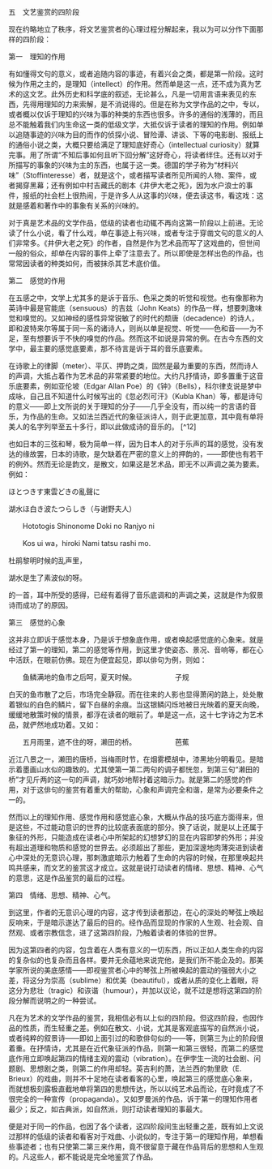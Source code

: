 五　文艺鉴赏的四阶段

  

现在约略地立了秩序，将文艺鉴赏者的心理过程分解起来，我以为可以分作下面那样的四阶段：

  

第一　理知的作用

  

有如懂得文句的意义，或者追随内容的事迹，有着兴会之类，都是第一阶段。这时候为作用之主的，是理知（intellect）的作用。然而单是这一点，还不成为真为艺术的这文艺。此外历史和科学底的叙述，无论甚么，凡是一切用言语来表见的东西，先得用理知的力来索解，是不消说得的。但是在称为文学作品的之中，专以，或者概以仅诉于理知的兴味为事的种类的东西也很多。许多的通俗的浅薄的，而且总不能触着我们内生命这一类的低级文学，大抵仅诉于读者的理知的作用。例如单以追随事迹的兴味为目的而作的侦探小说、冒险谭、讲谈、下等的电影剧、报纸上的通俗小说之类，大概只要给满足了理知底好奇心（intellectual curiosity）就算完事。用了所谓“不知后事如何且听下回分解”这好奇心，将读者绊住。还有以对于所描写的事象的兴味为主的东西，也属于这一类。德国的学子称为“材料兴味”（Stoffinteresse）者，就是这个，或者描写读者所见所闻的人物、案件，或者揭穿黑幕；还有例如中村吉藏氏的剧本《井伊大老之死》，因为水户浪士的事件，报纸的社会栏上很热闹，于是许多人从这事的兴味，便去读这书，看这戏：这就是感着和著作中的事象有关系的兴味的。

对于真是艺术品的文学作品，低级的读者也动辄不再向这第一阶段以上前进。无论读了什么小说，看了什么戏，单在事迹上有兴味，或者专注于穿凿文句的意义的人们非常多。《井伊大老之死》的作者，自然是作为艺术品而写了这戏曲的，但世间一般的俗众，却单在内容的事件上牵了注意去了。所以即使是怎样出色的作品，也常常因读者的种类如何，而被抹杀其艺术底价值。

第二　感觉的作用

  

在五感之中，文学上尤其多的是诉于音乐、色采之类的听觉和视觉。也有像那称为英诗中最是官能底（sensuous）的吉兹（John Keats）的作品一样，想要刺激味觉和嗅觉的。又如神经的感性异常锐敏了的时代的颓唐（decadence）的诗人，即和波特来尔等属于同一系的诸诗人，则尚以单是视觉、听觉——色和音——为不足，至有想要诉于不快的嗅觉的作品。然而这不如说是异常的例。在古今东西的文学中，最主要的感觉底要素，那不待言是诉于耳的音乐底要素。

在诗歌上的律脚（meter）、平仄、押韵之类，固然是最为重要的东西，然而诗人的声调，大抵占着作为艺术品的非常紧要的地位。大约凡抒情诗，即多置重于这音乐底要素，例如亚伦坡（Edgar Allan Poe）的《钟》（Bells），科尔律支说是梦中成咏，自己且不知道什么时候写出的《忽必烈可汗》（Kubla Khan）等，都是诗句的意义——即上文所说的关于理知的分子——几乎全没有，而以纯一的言语的音乐，为作品的生命。又如法兰西近代的象征派诗人，则于此更加意，其中竟有单将美人的名字列举至五十多行，即以此做成诗的音乐的。 [^12]

也如日本的三弦和琴，极为简单一样，因为日本人的对于乐声的耳的感觉，没有发达的缘故罢，日本的诗歌，是欠缺着在严密的意义上的押韵的，——即使也有若干的例外。然而无论是韵文，是散文，如果这是艺术品，即无不以声调之美为要素。例如：

ほとつきす東雲どきの亂聲に

湖水ほ白き波たつらしき（与谢野夫人）

　　Hototogis Shinonome Doki no Ranjyo ni

　　Kos ui wa，hiroki Nami tatsu rashi mo.

杜鹃黎明时候的乱声里，

湖水是生了素波似的呀。

的一首，耳中所受的感得，已经有着得了音乐底调和的声调之美，这就是作为叙景诗而成功了的原因。

  

第三　感觉的心象

  

这并非立即诉于感觉本身，乃是诉于想象底作用，或者唤起感觉底的心象来。就是经过了第一的理知，第二的感觉等作用，到这里才使姿态、景况、音响等，都在心中活跃，在眼前仿佛。现在为便宜起见，即以俳句为例，则如：

　　鱼鳞满地的鱼市之后呵，夏天时候。　　　　　　子规

白天的鱼市散了之后，市场完全静寂。而在往来的人影也显得萧闲的路上，处处散着银似的白色的鳞片，留下白昼的余痕。当这银鳞闪烁地被日光映着的夏天向晚，缓缓地散策时候的情景，都浮在读者的眼前了。单是这一点，这十七字诗之为艺术品，就俨然地成功着。又如：

　　五月雨里，遮不住的呀，濑田的桥。　　　　　　芭蕉

近江八景之一，濑田的唐桥，当梅雨时节，在烟雾模胡中，漆黑地分明看见。是暗示着墨画山水似的趣致的。尤其使第一第二两句的调子都恍忽，到第三句“濑田的桥”才见斤两的这一句的声调，就巧妙地帮衬着这暗示力。就是第二的感觉的作用，对于这俳句的鉴赏有着重大的帮助，心象和声调完全和谐，是常为必要条件之一的。

然而以上的理知作用、感觉作用和感觉底心象，大概从作品的技巧底方面得来，但是这些，不过能动意识的世界的比较底表面底的部分。换了话说，就是以上还属于象征的外形，只能造成在读者心中所架起的幻想梦幻的显在内容即梦的外形；并没有超出道理和物质和感觉的世界去。必须超出了那些，更加深邃地肉薄突进到读者心中深处的无意识心理，那刺激底暗示力触着了生命的内容的时候，在那里唤起共鸣共感来，而文艺的鉴赏这才成立。这就是说打动读者的情绪、思想、精神、心气的意思，这是作品鉴赏的最后的过程。

第四　情绪、思想、精神、心气。

  

到这里，作者的无意识心理的内容，这才传到读者那边，在心的深处的琴弦上唤起反响来，于是暗示遂达了最后的目的。经作品而显现的作家的人生观、社会观、自然观、或者宗教信念，进了这第四阶段，乃触着读者的体验的世界。

因为这第四者的内容，包含着在人类有意义的一切东西，所以正如人类生命的内容的复杂似的也复杂而且各样。要并无余蕴地来说完他，是我们所不能企及的。那美学家所说的美底感情——即视鉴赏者心中的琴弦上所被唤起的震动的强弱大小之差，将这分为崇高（sublime）和优美（beautiful），或者从质的变化上着眼，将这分为悲壮（tragic）和诙谐（humour），并加以议论，就不过是想将这第四的阶段分解而说明之的一种尝试。

  

凡在为艺术的文学作品的鉴赏，我相信必有以上似的四阶段。但这四阶段，也因作品的性质，而生轻重之差。例如在散文、小说，尤其是客观底描写的自然派小说，或者纯粹的叙景诗——即如上面引过的和歌俳句似的——等，则第三为止的阶段很着重。在抒情诗，尤其是在近代象征派的作品，则第一和第三很轻，而第二的感觉底作用立即唤起第四的情绪主观的震动（vibration）。在伊孛生一流的社会剧、问题剧、思想剧之类，则第二的作用却轻。英吉利的萧，法兰西的勃里欧（E. Brieux）的戏曲，则并不十足地在读者看客的心里，唤起第三的感觉底心象来，而就想极刻露极直截地单将第四的思想传达，所以以纯艺术品而论，在时竟成了不很完全的一种宣传（propaganda）。又如罗曼派的作品，诉于第一的理知作用者最少；反之，如古典派，如自然派，则打动读者理知的事最大。

便是对于同一的作品，也因了各个读者，这四阶段间生出轻重之差，既有如上文说过那样的低级的读者和看客对于戏曲、小说似的，专注于第一的理知作用，单想看些事迹者；也有只使第二第三来作用，竟不很留意于藏在作品背后的思想和人生观的。凡这些人，都不能说是完全地鉴赏了作品。
